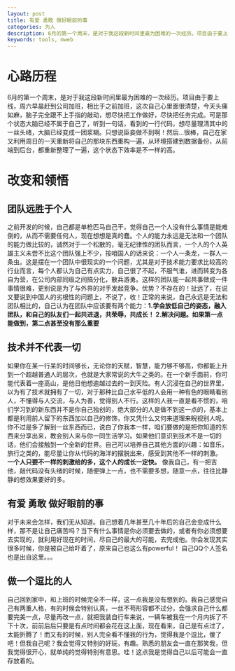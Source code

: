 ```yaml
---
layout: post
title: 有爱 勇敢 做好眼前的事
categories: 为人
description: 6月的第一个周末，是对于我这段新时间里最为困难的一次经历。项目由于要上线，周六早晨赶到公司加班
keywords: tools, mweb
---
```


# 心路历程

6月的第一个周末，是对于我这段新时间里最为困难的一次经历。项目由于要上线，周六早晨赶到公司加班，相比于之前加班，这次自己心里面很清楚，今天头痛如麻，脑子完全跟不上手指的敲动，想尽快把工作做好，尽快把任务完成。可是那个状态大脑已经不属于自己了，听到一句话，看到的一行代码，想尽量理清其中的一丝头绪，大脑已经变成一团浆糊。只想说臣妾做不到啊！然后...很棒，自己在家又利用周日的一天重新将自己的那块东西重构一遍，从环境搭建到数据备份，从前端到后台，都重新整理了一遍，这个状态下效率是不一样的高。

# 改变和领悟

## 团队远胜于个人
之前开发的时候，自己都是单枪匹马自己干，觉得自己一个人没有什么事情是能难倒的，从而不需要任何人，现在想想是真的蠢。个人的能力永远是无法和一个团队的能力做比较的，诚然对于一个松散的，毫无纪律性的团队而言，一个人的个人英雄主义未尝不比这个团队强上不少，按咱国人的话来说：一个人一条龙，一群人一条虫。这是摆在一个团队中很现实的一个问题，尤其是对于技术能力要求比较高的行业而言，每个人都认为自己有点实力，自己很了不起，不服气谁，进而转变为各自为营，在公司内部同级之间搞分化，散兵游勇。这样的团队能一起共事做成一件事情很难，更别说是为了与外界的对手发起竞争。优势？不存在的！扯远了，在说又要说到中国人的劣根性的问题上，不说了，收！正常的来说，自己永远是无法和团队相比的，自己认为在团队中应该要有两个能力：**1.学会放低自己的姿态，融入团队，和自己的队友们一起共进退，共荣辱，共成长！ 2.解决问题。如果第一点能做到，第二点甚至没有那么重要**

## 技术并不代表一切

如果你在某一行呆的时间够长，无论你的天赋，智慧，能力够不够高，你都能上升到一个超越普通人的层次，也就是大家常说的大牛之类的。在一个新手面前，你可能代表着一座高山，是他日他想逾越过去的一到天险。有人沉浸在自己的世界里，以为有了技术就拥有了一切，对于那种比自己水平低的人会用一种有色的眼睛看别人，不懂得与人交流，与人为善，觉得别人不行。这样的人我一直是看不惯的，咱们学习到的新东西并不是你自己独创的，绝大部分的人是做不到这一点的，基本上都是利用前人留下的东西加以自己的修饰，你又凭什么又何来道理来睨视别人呢。你不过是多了解到一丝东西而已，说白了你我本一样，咱们要做的是把你知道的东西来分享出来，教会别人来与你一同生活学习。如果他们意识到技术不是一切的话，他们会接触到一个全新的世界。自己可以培养自己其他方面的兴趣：如音乐，旅行之类的，能尽量让你从代码的海洋的摆脱出来，感受到其他不一样的刺激。 **一个人只要不一样的刺激给的多，这个人的成长一定快。** 像我自己，有一把吉他，敲代码没有头绪的时候，随便弹上一点，也不需要多想，随意一点，往往比静静的想效果要好的多。

## 有爱 勇敢 做好眼前的事

对于未来会怎样，我们无从知道。自己想着几年甚至几十年后的自己会变成什么样，那不是让自己痛苦吗？当下有什么事情是你必须要去做的，或者有你必须想要去实现的，就利用好现在的时间，尽自己的最大的可能，去完成他。你会发现其实很多时候，你是被自己给吓着了，原来自己也这么有powerful！
自己QQ个人签名也是出自这里。。。

## 做一个逗比的人

自己回到家中，和上班的时候完全不一样，这一点我是没有想到的。我自己感觉自己有两重人格，有的时候会特别认真，一丝不苟形容都不过分，会强求自己什么都要完美一点，尽量再改一点，就把我装自行车来说，一辆车被我在一个月内拆了不下十次，前前后后只要是有点时间都会花在这上面，现在看来，自己是有点过了，太能折腾了！而又有的时候，别人完全看不懂我的行为，觉得我是个逗比，傻了吧！但我自己呢？我会觉得又特别的好玩，有趣。熟悉的朋友会一直在那笑我，但我觉得很开心，就单纯的觉得特别有意思。哇！这点我是觉得自己以后可能会一直存放着的。

